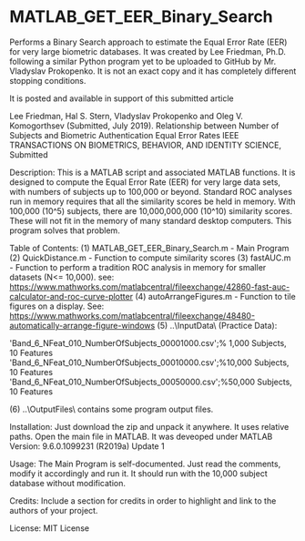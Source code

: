 # MATLAB_GET_EER_Binary_Search

Performs a Binary Search approach to estimate the Equal Error Rate (EER) for very large biometric databases. It was created by Lee Friedman, Ph.D. following a similar Python program yet to be uploaded to GitHub by Mr. Vladyslav Prokopenko.  It is not an exact copy and it has completely different stopping conditions.

It is posted and available in support of this submitted article 

Lee Friedman, Hal S. Stern, Vladyslav Prokopenko and Oleg V. Komogorthsev (Submitted, July 2019).
Relationship between Number of Subjects and Biometric Authentication Equal Error Rates
IEEE TRANSACTIONS ON BIOMETRICS, BEHAVIOR, AND IDENTITY SCIENCE, Submitted

Description: This is a MATLAB script and associated MATLAB functions. It is designed to compute the Equal Error Rate (EER) for very large data sets, with numbers of subjects up to 100,000 or beyond.  Standard ROC analyses run in memory requires that all the similarity scores be held in memory.  With 100,000 (10^5) subjects, there are 10,000,000,000 (10^10) similarity scores.  These will not fit in the memory of many standard desktop computers.   This program solves that problem.


Table of Contents: 
(1) MATLAB_GET_EER_Binary_Search.m - Main Program
(2) QuickDistance.m - Function to compute similarity scores
(3) fastAUC.m - Function to perform a tradition ROC analysis in memory for smaller datasets (N<= 10,000).
see:  https://www.mathworks.com/matlabcentral/fileexchange/42860-fast-auc-calculator-and-roc-curve-plotter
(4) autoArrangeFigures.m - Function to tile figures on a display.  See: 
https://www.mathworks.com/matlabcentral/fileexchange/48480-automatically-arrange-figure-windows
(5) ..\InputData\ (Practice Data):

'Band_6_NFeat_010_NumberOfSubjects_00001000.csv';% 1,000 Subjects, 10 Features
'Band_6_NFeat_010_NumberOfSubjects_00010000.csv';%10,000 Subjects, 10 Features
'Band_6_NFeat_010_NumberOfSubjects_00050000.csv';%50,000 Subjects, 10 Features

(6) ..\OutputFiles\ contains some program output files.

Installation: Just download the zip and unpack it anywhere.  It uses relative paths. Open the main file in MATLAB. It was deveoped under MATLAB Version: 9.6.0.1099231 (R2019a) Update 1

Usage: The Main Program is self-documented. Just read the comments, modify it accordingly and run it.  It should run with the 10,000 subject database without modification.

Credits: Include a section for credits in order to highlight and link to the authors of your project.

License: MIT License
